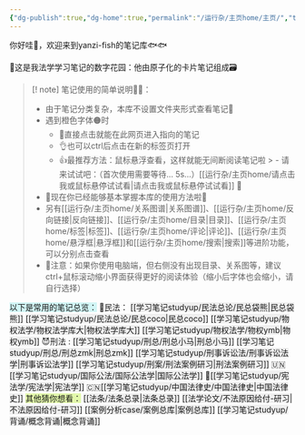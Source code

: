 ```yaml
---
{"dg-publish":true,"dg-home":true,"permalink":"/运行杂/主页home/主页/","tags":["gardenEntry"],"dgPassFrontmatter":true,"created":"2024-09-11T11:30:44.177+08:00","updated":"2024-10-16T10:19:31.461+08:00"}
---
```


你好哇👋，欢迎来到yanzi-fish的笔记库🐟🐟

🏡这是我法学学习笔记的数字花园：他由原子化的卡片笔记组成🗃

>[! note] 笔记使用的简单说明🦀🦀：
>- 由于笔记分类复杂，本库不设置文件夹形式查看笔记🙅
>- 遇到橙色字体🟠时
>	- 🙂直接点击就能在此网页进入指向的笔记
>	- 👌也可以ctrl后点击在新的标签页打开
>	- 👍最推荐方法：鼠标悬浮查看，这样就能无间断阅读笔记啦
	>	- 请来试试吧：（首次使用需要等待... 5s...）[[运行杂/主页home/请点击我或鼠标悬停试试看\|请点击我或鼠标悬停试试看]] 🖖
>- 🎉现在你已经能够基本掌握本库的使用方法啦🎉
>- 另有[[运行杂/主页home/关系图谱\|关系图谱]]、[[运行杂/主页home/反向链接\|反向链接]]、[[运行杂/主页home/目录\|目录]]、[[运行杂/主页home/标签\|标签]]、[[运行杂/主页home/评论\|评论]]、[[运行杂/主页home/悬浮框\|悬浮框]]和[[运行杂/主页home/搜索\|搜索]]等进阶功能，可以分别点击查看
>- 📢注意：如果你使用电脑端，但右侧没有出现目录、关系图等，建议ctrl+鼠标滚动缩小界面获得更好的阅读体验（缩小后字体也会缩小，请自行选择）

<span style="background:rgba(173, 239, 239, 0.55)">以下是常用的笔记总览：</span>
🫠民法：
<span style="background:rgba(140, 140, 140, 0.12)">[[学习笔记studyup/民法总论/民总袋熊\|民总袋熊]]</span>
<span style="background:rgba(140, 140, 140, 0.12)">[[学习笔记studyup/民法总论/民总coco\|民总coco]]</span>
<span style="background:rgba(140, 140, 140, 0.12)">[[学习笔记studyup/物权法学/物权法学库大\|物权法学库大]]</span>
<span style="background:rgba(140, 140, 140, 0.12)">[[学习笔记studyup/物权法学/物权ymb\|物权ymb]]</span>
😈刑法 :
<span style="background:rgba(140, 140, 140, 0.12)">[[学习笔记studyup/刑总/刑总小马\|刑总小马]]</span>
<span style="background:rgba(140, 140, 140, 0.12)">[[学习笔记studyup/刑总/刑总zmk\|刑总zmk]]</span>
<span style="background:rgba(140, 140, 140, 0.12)">[[学习笔记studyup/刑事诉讼法/刑事诉讼法学\|刑事诉讼法学]]</span>
<span style="background:rgba(140, 140, 140, 0.12)">[[学习笔记studyup/刑案/刑法案例研习\|刑法案例研习]]</span>
🇺🇳<span style="background:rgba(140, 140, 140, 0.12)">[[学习笔记studyup/国际公法/国际公法学\|国际公法学]]</span>
👸<span style="background:rgba(140, 140, 140, 0.12)">[[学习笔记studyup/宪法学/宪法学\|宪法学]]</span>
🇨🇳<span style="background:rgba(140, 140, 140, 0.12)">[[学习笔记studyup/中国法律史/中国法律史\|中国法律史]]</span>
<span style="background:rgba(205, 244, 105, 0.55)">其他猜你想看：</span>
<span style="background:rgba(140, 140, 140, 0.12)">[[法条/法条总录\|法条总录]]</span>
<span style="background:rgba(140, 140, 140, 0.12)">[[法学论文/不法原因给付-研习\|不法原因给付-研习]]</span>
<span style="background:rgba(140, 140, 140, 0.12)">[[案例分析case/案例总库\|案例总库]]</span>
<span style="background:rgba(140, 140, 140, 0.12)">[[学习笔记studyup/背诵/概念背诵\|概念背诵]]</span>